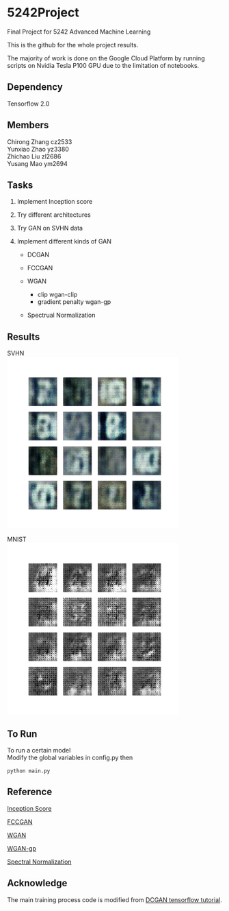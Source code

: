# 5242Project

Final Project for 5242 Advanced Machine Learning  

This is the github for the whole project results.

The majority of work is done on the Google Cloud Platform by running scripts on Nvidia Tesla P100 GPU due to the limitation of notebooks.

## Dependency

Tensorflow 2.0

## Members

Chirong Zhang cz2533  
Yunxiao Zhao yz3380    
Zhichao Liu zl2686  
Yusang Mao ym2694  

## Tasks

1. Implement Inception score

2. Try different architectures

3. Try GAN on SVHN data

4. Implement different kinds of GAN  

   - DCGAN  
   - FCCGAN  
   - WGAN   
     - clip wgan-clip  
     - gradient penalty wgan-gp  

   - Spectrual Normalization   

## Results

SVHN  
![svhn](SVHN.gif)

MNIST  
![mnist](mnist.gif)

## To Run

To run a certain model  
Modify the global variables in config.py then
```
python main.py 
```

## Reference

[Inception Score](https://arxiv.org/abs/1606.03498)  

[FCCGAN](https://arxiv.org/abs/1905.02417)  

[WGAN](https://arxiv.org/abs/1701.07875)

[WGAN-gp](https://arxiv.org/abs/1704.00028)

[Spectral Normalization](https://arxiv.org/abs/1802.05957)

## Acknowledge

The main training process code is modified from [DCGAN tensorflow tutorial](https://www.tensorflow.org/tutorials/generative/dcgan).
